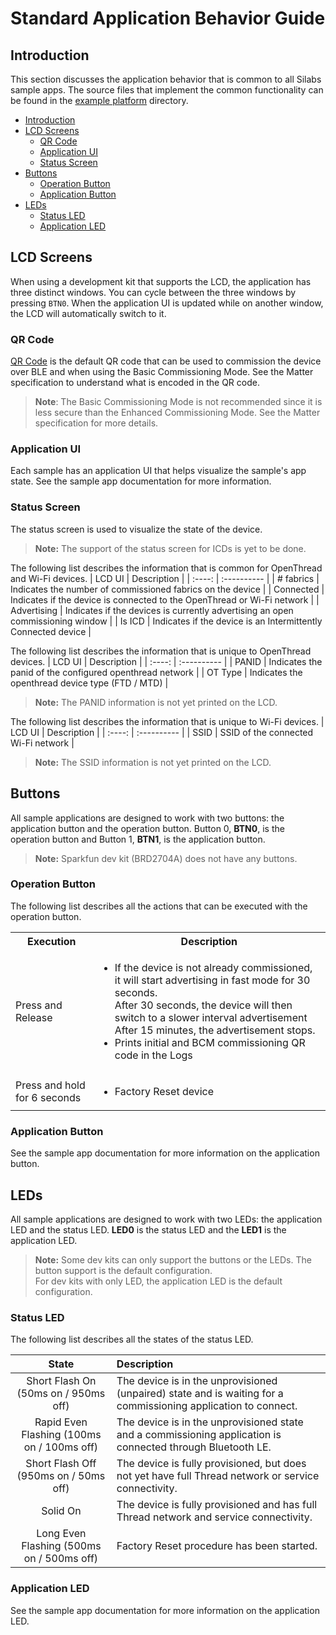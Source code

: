 # Standard Application Behavior Guide

## Introduction 
This section discusses the application behavior that is common to all Silabs sample apps.
The source files that implement the common functionality can be found in the [example platform](../../examples/platform/silabs/) directory.

-   [Introduction](#introduction)
-   [LCD Screens](#lcd-screens)
    -   [QR Code](#qr-code)
    -   [Application UI](#application-ui)
    -   [Status Screen](#status-screen)
-   [Buttons](#buttons)
    -   [Operation Button](#operation-button)
    -   [Application Button](#application-button)
-   [LEDs](#leds)
    -   [Status LED](#status-led)
    -   [Application LED](#application-led)

## LCD Screens

When using a development kit that supports the LCD, the application has three distinct windows.
You can cycle between the three windows by pressing `BTN0`.
When the application UI is updated while on another window, the LCD will automatically switch to it.

### QR Code

[QR Code](https://project-chip.github.io/connectedhomeip/qrcode.html?data=MT%3A6FCJ142C00KA0648G00) is the default QR code that can be used to commission the device over BLE and when using the Basic Commissioning Mode.
See the Matter specification to understand what is encoded in the QR code.

>**Note**: The Basic Commissioning Mode is not recommended since it is less secure than the Enhanced Commissioning Mode.
>See the Matter specification for more details.

### Application UI

Each sample has an application UI that helps visualize the sample's app state. See the sample app documentation for more information.

### Status Screen

The status screen is used to visualize the state of the device. 
>**Note:**  The support of the status screen for ICDs is yet to be done.

The following list describes the information that is common for OpenThread and Wi-Fi devices.
| LCD UI | Description | 
| :----: | :---------- | 
| # fabrics | Indicates the number of commissioned fabrics on the device |
| Connected | Indicates if the device is connected to the OpenThread or Wi-Fi network |
| Advertising | Indicates if the devices is currently advertising an open commissioning window |
| Is ICD | Indicates if the device is an Intermittently Connected device |

The following list describes the information that is unique to OpenThread devices.
| LCD UI | Description | 
| :----: | :---------- | 
| PANID | Indicates the panid of the configured openthread network |
| OT Type | Indicates the openthread device type (FTD / MTD) |
>**Note:**  The PANID information is not yet printed on the LCD.

The following list describes the information that is unique to Wi-Fi devices.
| LCD UI | Description | 
| :----: | :---------- | 
| SSID | SSID of the connected Wi-Fi network |
>**Note:**  The SSID information is not yet printed on the LCD.

## Buttons

All sample applications are designed to work with two buttons: the application button and the operation button.
Button 0, __BTN0__, is the operation button and Button 1, __BTN1__, is the application button.
>**Note:** Sparkfun dev kit (BRD2704A) does not have any buttons.

### Operation Button

The following list describes all the actions that can be executed with the operation button.


<table>
    <tr>
        <th>Execution</th>
        <th>Description</th>
    </tr>
    <tr>
        <td>Press and Release</td>
        <td>
            <ul>
                <li>If the device is not already commissioned, it will start advertising in fast mode for 30 seconds. <br/>After 30 seconds, the device will then switch to a slower interval advertisement After 15 minutes, the advertisement stops.</li>
                <li>Prints initial and BCM commissioning QR code in the Logs</li>
            </ul>
        </td>
    </tr>
    <tr>
        <td>Press and hold for 6 seconds</td>
        <td>
            <ul>
                <li>Factory Reset device</li>
            </ul>
        </td>
    </tr>
</table>

### Application Button 

See the sample app documentation for more information on the application button.

## LEDs

All sample applications are designed to work with two LEDs: the application LED and the status LED.
__LED0__ is the status LED and the __LED1__ is the application LED.
>**Note:** Some dev kits can only support the buttons or the LEDs. The button support is the default configuration. <br/>
> For dev kits with only LED, the application LED is the default configuration.

### Status LED

The following list describes all the states of the status LED.

| State | Description | 
| :----: | :---------- | 
| Short Flash On (50ms on / 950ms off) | The device is in the unprovisioned (unpaired) state and is waiting for a commissioning application to connect. |
| Rapid Even Flashing (100ms on / 100ms off) | The device is in the unprovisioned state and a commissioning application is connected through Bluetooth LE. |
| Short Flash Off (950ms on / 50ms off) | The device is fully provisioned, but does not yet have full Thread network or service connectivity. |
| Solid On | The device is fully provisioned and has full Thread network and service connectivity. |
| Long Even Flashing (500ms on / 500ms off) | Factory Reset procedure has been started. |

### Application LED 

See the sample app documentation for more information on the application LED.
